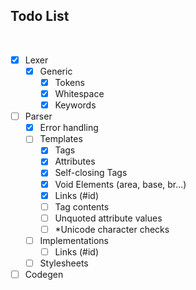 ## Todo List

<br>

- [x] Lexer
  - [x] Generic
    - [x] Tokens
    - [x] Whitespace
    - [x] Keywords
- [ ] Parser
  - [x] Error handling
  - [ ] Templates
    - [x] Tags
    - [x] Attributes
    - [x] Self-closing Tags
    - [x] Void Elements (area, base, br...)
    - [x] Links (#id)
    - [ ] Tag contents
    - [ ] Unquoted attribute values
    - [ ] *Unicode character checks
  - [ ] Implementations
    - [ ] Links (#id)
  - [ ] Stylesheets
- [ ] Codegen